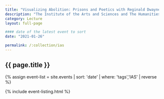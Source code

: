 ```yaml
---
title: "Visualizing Abolition: Prisons and Poetics with Reginald Dwayne Betts and Craig Haney"
description: "The Institute of the Arts and Sciences and The Humanities Institute are pleased to present a poetry reading and conversation with award-winning American poet Reginald Dwayne Betts and renowned social psychologist Craig Haney, moderated by Professor Gina Dent."
category: Lecture
layout: full-page

#### date of the latest event to sort
date: "2021-01-26"

permalink: /:collection/ias
---
```

<section id="main-content">
<div class="grid-container large">
<section class="heading">
<h2 class="underline">{{ page.title }}</h2>
</section>

<div class="events-card-list fade-out-siblings">
{% assign event-list = site.events | sort: 'date' | where: 'tags','IAS' | reverse %}

{% include event-listing.html %}
